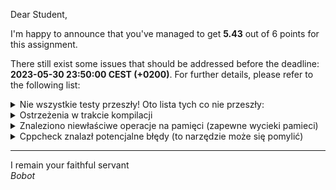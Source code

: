 Dear Student,

I'm happy to announce that you've managed to get **5.43** out of 6 points for this assignment.

There still exist some issues that should be addressed before the deadline: **2023-05-30 23:50:00 CEST (+0200)**. For further details, please refer to the following list:

<details><summary>Nie wszystkie testy przeszły! Oto lista tych co nie przeszły:</summary>1. CommandsParserSystemTester/CommandsParserSystemTester.testVariousScenariosUsingInputAndOutputFiles/0</details>
<details><summary>Ostrzeżenia w trakcie kompilacji</summary>/tmp/tmp8sod9cts/student/zaj8i9UniqueObjectList_and_parser/objectlist.cpp: In member function ‘std::string ObjectList::sum(std::string)’:<br>/tmp/tmp8sod9cts/student/zaj8i9UniqueObjectList_and_parser/objectlist.cpp:289:1: warning: control reaches end of non-void function [-Wreturn-type]<br>&nbsp;&nbsp;289 | }<br>&nbsp;&nbsp;&nbsp;&nbsp;&nbsp;&nbsp;| ^<br>Consolidate compiler generated dependencies of target gtest<br>Consolidate compiler generated dependencies of target gtest_main<br>/tmp/tmp8sod9cts/student/zaj8i9UniqueObjectList_and_parser/objectlist.cpp: In member function ‘std::string ObjectList::sum(std::string)’:<br>/tmp/tmp8sod9cts/student/zaj8i9UniqueObjectList_and_parser/objectlist.cpp:289:1: warning: control reaches end of non-void function [-Wreturn-type]<br>&nbsp;&nbsp;289 | }<br>&nbsp;&nbsp;&nbsp;&nbsp;&nbsp;&nbsp;| ^<br></details>
<details><summary>Znaleziono niewłaściwe operacje na pamięci (zapewne wycieki pamieci)</summary>LEAK SUMMARY:<br>definitely lost: 6,120 bytes in 153 blocks<br>indirectly lost: 161 bytes in 7 blocks<br>possibly lost: 0 bytes in 0 blocks<br>still reachable: 0 bytes in 0 blocks<br>suppressed: 0 bytes in 0 blocks<br><br>For lists of detected and suppressed errors, rerun with: -s<br>ERROR SUMMARY: 16 errors from 16 contexts (suppressed: 0 from 0)<br>Szczegóły w pliku: "valgrind.log"</details>
<details><summary>Cppcheck znalazł potencjalne błędy (to narzędzie może się pomylić)</summary>/tmp/tmp8sod9cts/student/zaj8i9UniqueObjectList_and_parser/complexobject.h:45:31: warning: Variable 'e' can be declared as reference to const [constVariable]<br>&nbsp;&nbsp;&nbsp;&nbsp;&nbsp;&nbsp;&nbsp;&nbsp;catch (std::bad_cast& e) {<br>&nbsp;&nbsp;&nbsp;&nbsp;&nbsp;&nbsp;&nbsp;&nbsp;&nbsp;&nbsp;&nbsp;&nbsp;&nbsp;&nbsp;&nbsp;&nbsp;&nbsp;&nbsp;&nbsp;&nbsp;&nbsp;&nbsp;&nbsp;&nbsp;&nbsp;&nbsp;&nbsp;&nbsp;&nbsp;&nbsp;^<br>/tmp/tmp8sod9cts/student/zaj8i9UniqueObjectList_and_parser/doubleObject.cpp:12:27: warning: Variable 'e' can be declared as reference to const [constVariable]<br>&nbsp;&nbsp;&nbsp;&nbsp;catch (std::bad_cast& e) {<br>&nbsp;&nbsp;&nbsp;&nbsp;&nbsp;&nbsp;&nbsp;&nbsp;&nbsp;&nbsp;&nbsp;&nbsp;&nbsp;&nbsp;&nbsp;&nbsp;&nbsp;&nbsp;&nbsp;&nbsp;&nbsp;&nbsp;&nbsp;&nbsp;&nbsp;&nbsp;^<br>/tmp/tmp8sod9cts/student/zaj8i9UniqueObjectList_and_parser/intObject.cpp:15:27: warning: Variable 'e' can be declared as reference to const [constVariable]<br>&nbsp;&nbsp;&nbsp;&nbsp;catch (std::bad_cast& e) {<br>&nbsp;&nbsp;&nbsp;&nbsp;&nbsp;&nbsp;&nbsp;&nbsp;&nbsp;&nbsp;&nbsp;&nbsp;&nbsp;&nbsp;&nbsp;&nbsp;&nbsp;&nbsp;&nbsp;&nbsp;&nbsp;&nbsp;&nbsp;&nbsp;&nbsp;&nbsp;^<br>/tmp/tmp8sod9cts/student/zaj8i9UniqueObjectList_and_parser/main.cpp:65:39: warning: Variable 'e' can be declared as reference to const [constVariable]<br>&nbsp;&nbsp;&nbsp;&nbsp;&nbsp;&nbsp;&nbsp;&nbsp;&nbsp;&nbsp;&nbsp;&nbsp;catch (std::domain_error& e) {}<br>&nbsp;&nbsp;&nbsp;&nbsp;&nbsp;&nbsp;&nbsp;&nbsp;&nbsp;&nbsp;&nbsp;&nbsp;&nbsp;&nbsp;&nbsp;&nbsp;&nbsp;&nbsp;&nbsp;&nbsp;&nbsp;&nbsp;&nbsp;&nbsp;&nbsp;&nbsp;&nbsp;&nbsp;&nbsp;&nbsp;&nbsp;&nbsp;&nbsp;&nbsp;&nbsp;&nbsp;&nbsp;&nbsp;^<br>/tmp/tmp8sod9cts/student/zaj8i9UniqueObjectList_and_parser/objectlist.cpp:232:41: warning: Function parameter 'type' should be passed by const reference. [passedByValue]<br>std::string ObjectList::sum(std::string type) {<br>&nbsp;&nbsp;&nbsp;&nbsp;&nbsp;&nbsp;&nbsp;&nbsp;&nbsp;&nbsp;&nbsp;&nbsp;&nbsp;&nbsp;&nbsp;&nbsp;&nbsp;&nbsp;&nbsp;&nbsp;&nbsp;&nbsp;&nbsp;&nbsp;&nbsp;&nbsp;&nbsp;&nbsp;&nbsp;&nbsp;&nbsp;&nbsp;&nbsp;&nbsp;&nbsp;&nbsp;&nbsp;&nbsp;&nbsp;&nbsp;^<br>/tmp/tmp8sod9cts/student/zaj8i9UniqueObjectList_and_parser/stringObject.cpp:15:5: warning: Variable 'text_' is assigned in constructor body. Consider performing initialization in initialization list. [useInitializationList]<br>&nbsp;&nbsp;&nbsp;&nbsp;text_ = objectToCopy.text_;<br>&nbsp;&nbsp;&nbsp;&nbsp;^<br>/tmp/tmp8sod9cts/student/zaj8i9UniqueObjectList_and_parser/stringObject.cpp:11:40: warning: Function parameter 'text' should be passed by const reference. [passedByValue]<br>StringObject::StringObject(std::string text): text_(text) {<br>&nbsp;&nbsp;&nbsp;&nbsp;&nbsp;&nbsp;&nbsp;&nbsp;&nbsp;&nbsp;&nbsp;&nbsp;&nbsp;&nbsp;&nbsp;&nbsp;&nbsp;&nbsp;&nbsp;&nbsp;&nbsp;&nbsp;&nbsp;&nbsp;&nbsp;&nbsp;&nbsp;&nbsp;&nbsp;&nbsp;&nbsp;&nbsp;&nbsp;&nbsp;&nbsp;&nbsp;&nbsp;&nbsp;&nbsp;^<br>/tmp/tmp8sod9cts/student/zaj8i9UniqueObjectList_and_parser/stringObject.cpp:23:27: warning: Variable 'e' can be declared as reference to const [constVariable]<br>&nbsp;&nbsp;&nbsp;&nbsp;catch (std::bad_cast& e) {<br>&nbsp;&nbsp;&nbsp;&nbsp;&nbsp;&nbsp;&nbsp;&nbsp;&nbsp;&nbsp;&nbsp;&nbsp;&nbsp;&nbsp;&nbsp;&nbsp;&nbsp;&nbsp;&nbsp;&nbsp;&nbsp;&nbsp;&nbsp;&nbsp;&nbsp;&nbsp;^<br>/tmp/tmp8sod9cts/student/zaj8i9UniqueObjectList_and_parser/objectlist.cpp:79:0: warning: The function 'empty' is never used. [unusedFunction]<br>bool ObjectList::empty() const {<br>^<br>/tmp/tmp8sod9cts/student/zaj8i9UniqueObjectList_and_parser/objectlist.cpp:84:0: warning: The function 'size' is never used. [unusedFunction]<br>size_t ObjectList::size() const {<br>^<br>/tmp/tmp8sod9cts/student/zaj8i9UniqueObjectList_and_parser/objectlist.cpp:100:0: warning: The function 'pop_front' is never used. [unusedFunction]<br>void ObjectList::pop_front() {<br>^<br>/tmp/tmp8sod9cts/student/zaj8i9UniqueObjectList_and_parser/objectlist.cpp:121:0: warning: The function 'reverse' is never used. [unusedFunction]<br>void ObjectList::reverse() noexcept {<br>^<br>/tmp/tmp8sod9cts/student/zaj8i9UniqueObjectList_and_parser/objectlist.cpp:208:0: warning: The function 'erase' is never used. [unusedFunction]<br>void ObjectList::erase(iterator position) {<br>^<br>nofile:0:0: warning: Cppcheck cannot find all the include files (use --check-config for details) [missingInclude]<br><br></details>

-----------
I remain your faithful servant\
_Bobot_